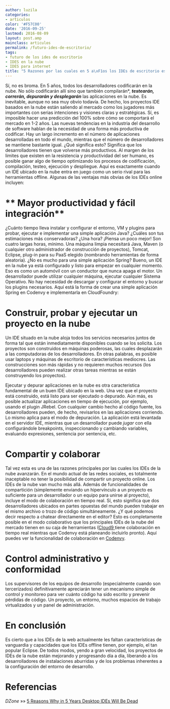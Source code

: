```yaml
---
author: luzila
categories:
- articulos
color: '#F57C00'
date: '2016-09-25'
lastmod: 2016-08-09
layout: post.amp
mainclass: articulos
permalink: /futuro-ides-de-escritorio/
tags:
- futuro de los ides de escritorio
- IDES en la nube
- IDES para internet
title: "5 Razones por las cuales en 5 a\xF1os los IDEs de escritorio estar\xE1n muertos"
---
```


Sí, no es broma. En 5 años, todos los desarrolladores codificarán en la nube. No sólo codificarán allí sino que también compilarán*, ___testearán, correrán, depurarán y desplegarán___ las aplicaciones en la nube. Es inevitable, aunque no sea muy obvio todavía. De hecho, los proyectos IDE basados en la nube están saliendo al mercado como los jugadores más importantes con serias intenciones y visiones claras y estratégicas. Sí, es imposible hacer una predicción del 100% sobre cómo se comportará el mercado en 1-2 años. Las nuevas tendencias en la industria del desarrollo de software hablan de la necesidad de una forma más productiva de codificar. Hay un largo incremento en el número de aplicaciones desarrolladas en todo el mundo, mientras que el número de desarrolladores se mantiene bastante igual. ¿Qué significa esto? Significa que los desarrolladores tienen que volverse más productivos. Al margen de los limites que existen en la resistencia y productividad del ser humano, es posible ganar algo de tiempo optimizando los procesos de codificación, compilación, testeo, ejecución y despliegue. Aquí es exactamente cuando un IDE ubicado en la nube entra en juego como un serio rival para las herramientas offline. Algunas de las ventajas más obvias de los IDEs online incluyen:

<!--more--><!--ad-->



# ** Mayor productividad y fácil integración**

¿Cuánto tiempo lleva instalar y configurar el entorno, VM y plugins para probar, ejecutar e implementar una simple aplicación Java? ¿Cuáles son tus estimaciones más conservadoras? ¿Una hora? ¡Piensa un poco mejor! Son cuatro largas horas, mínimo. Una máquina limpia necesitará Java, Maven (o cualquier otro administrador de construcción de proyectos), Tomcat, Eclipse, plug-in para su PaaS elegido (nombrando herramientas de forma aleatoria). ¿No es mucho para una simple aplicación Spring? Bueno, un IDE en la nube ya está configurado y listo para empezar en cualquier momento. Eso es como un automóvil con un conductor que nunca apaga el motor. Un desarrollador puede utilizar cualquier máquina, ejecutar cualquier Sistema Operativo. No hay necesidad de descargar y configurar el entorno y buscar los plugins necesarios. Aquí está la forma de crear una simple aplicación Spring en Codenvy e implementarla en CloudFoundry:

# **Construir, probar y ejecutar un proyecto en la nube**

Un IDE situado en la nube aloja todos los servicios necesarios juntos de forma tal que están inmediatamente disponibles cuando se los solicita. Los proyectos son construidos en máquinas poderosas, las cuales desplazarán a las computadoras de los desarrolladores. En otras palabras, es posible usar laptops y máquinas de escritorio de características mediocres. Las construcciones son más rápidas y no requieren muchos recursos (los desarrolladores pueden realizar otras tareas mientras se están construyendo los proyectos).

Ejecutar y depurar aplicaciones en la nube es otra caracteristica fundamental de un buen IDE ubicado en la web. Una vez que el proyecto está construido, está listo para ser ejecutado o depurado. Aún más, es posible actualizar aplicaciones en tiempo de ejecución, por ejemplo, usando el plugin JRebel. Con cualquier cambio hecho al código fuente, los desarrolladores pueden, de hecho, revisarlos en las aplicaciones corriendo. Lo mismo aplica para el modo de depuración. La aplicación está levantada en el servidor IDE, mientras que un desarrollador puede *jugar* con ella configurándole breakpoints, inspeccionando y cambiando variables, evaluando expresiones, sentencia por sentencia, etc.

# **Compartir y colaborar**

Tal vez esta es una de las razones principales por las cuales los IDEs de la nube avanzarán. En el mundo actual de las redes sociales, es totalmente inaceptable no tener la posibilidad de compartir un proyecto online. Los IDEs de la nube van mucho más allá. Además de funcionalidades de compartición (simplemente enviando un hipervínculo a un proyecto es suficiente para un desarrollador o un equipo para unirse al proyecto), incluye el modo de colaboración en tiempo real. Sí, esto significa que dos desarrolladores ubicados en partes opuestas del mundo pueden trabajar en el mismo archivo o trozo de código simultáneamente. ¿Y qué podemos decir respecto a chatear directamente en el editor? Esto es completamente posible en el modo colaborativo que los principales IDEs de la nube del mercado tienen en su caja de herramientas (<a href="https://c9.io/" target="_blank">Cloud9 </a>tiene colaboración en tiempo real mientras que Codenvy está planeando incluirlo pronto). Aquí puedes ver la funcionalidad de colaboración en <a href="https://codenvy.com/" target="_blank">Codenvy</a>.

# **Control administrativo y conformidad**

Los supervisores de los equipos de desarrollo (especialmente cuando son tercerizados) definitivamente apreciarán tener un mecanismo simple de control y monitoreo para ver cuánto código ha sido escrito y prevenir pérdidas de código. Un proyecto, un entorno, muchos espacios de trabajo virtualizados y un panel de administración.

# **En conclusión**

Es cierto que a los IDEs de la web actualmente les faltan características de vanguardia y capacidades que los IDEs offline tienen, por ejemplo, el tan popular Eclipse. De todos modos, yendo a gran velocidad, los proyectos de IDEs de la nube están mejorando y progresando día a día, liberando a los desarrolladores de instalaciones aburridas y de los problemas inherentes a la configuración del entorno de desarrollo.

# Referencias

*DZone* »» <a href="http://architects.dzone.com/articles/5-reasons-why-5-years-desktop" target="_blank">5 Reasons Why in 5 Years Desktop IDEs Will Be Dead</a>